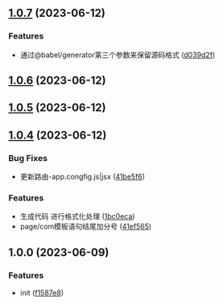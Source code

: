 

## [1.0.7](https://github.com/FuncWei/tarojs-plugin-react-generator/compare/1.0.6...1.0.7) (2023-06-12)


### Features

* 通过@babel/generator第三个参数来保留源码格式 ([d039d2f](https://github.com/FuncWei/tarojs-plugin-react-generator/commit/d039d2f053832d56e23ec28e8f71ce2925601e63))

## [1.0.6](https://github.com/FuncWei/tarojs-plugin-react-generator/compare/1.0.5...1.0.6) (2023-06-12)

## [1.0.5](https://github.com/FuncWei/tarojs-plugin-react-generator/compare/1.0.4...1.0.5) (2023-06-12)

## [1.0.4](https://github.com/FuncWei/tarojs-plugin-react-generator/compare/1.4.1...1.0.4) (2023-06-12)


### Bug Fixes

* 更新路由-app.congfig.js|jsx ([41be5f6](https://github.com/FuncWei/tarojs-plugin-react-generator/commit/41be5f6cf166787a8b650b68f6ce6645244bc532))


### Features

* 生成代码 进行格式化处理 ([1bc0eca](https://github.com/FuncWei/tarojs-plugin-react-generator/commit/1bc0eca8a516e5bd92f7bf882cacfe1525973965))
* page/com模板语句结尾加分号 ([41ef565](https://github.com/FuncWei/tarojs-plugin-react-generator/commit/41ef56575aafdc13be64aef9043b47556f6a3e71))

## 1.0.0 (2023-06-09)


### Features

* init ([f1587e8](https://github.com/dingff/tarojs-react-generator/commit/f1587e8afa85b83f26441d4d0c0924f57564dca1))